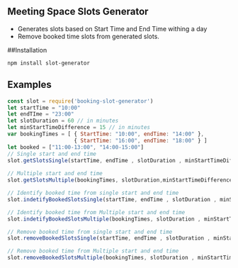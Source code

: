 ## Meeting Space Slots Generator

- Generates slots based on Start Time and End Time withing a day
- Remove booked time slots from generated slots.

##Installation

`npm install slot-generator`

## Examples


```javascript
const slot = require('booking-slot-generator')
let startTime = "10:00"
let endTIme = "23:00"
let slotDuration = 60 // in minutes
let minStartTimeDifference = 15 // in minutes
var bookingTimes = [ { StartTime: "10:00", endTime: "14:00" }, 
             		 { StartTime: "16:00", endTime: "18:00" } ]
let booked = ["11:00-13:00", "14:00-15:00"]
// Single start and end time
slot.getSlotsSingle(startTime, endTime , slotDuration , minStartTimeDifference)
 
// Multiple start and end time
slot.getSlotsMultiple(bookingTimes, slotDuration,minStartTimeDifference)

// Identify booked time from single start and end time
slot.indetifyBookedSlotsSingle(startTime, endTime , slotDuration , minStartTimeDifference)

// Identify booked time from Multiple start and end time
slot.indetifyBookedSlotsMultiple(bookingTimes, slotDuration , minStartTimeDifference)

// Remove booked time from single start and end time
slot.removeBookedSlotsSingle(startTime, endTime , slotDuration , minStartTimeDifference)

// Remove booked time from Multiple start and end time
slot.removeBookedSlotsMultiple(bookingTimes, slotDuration , minStartTimeDifference)